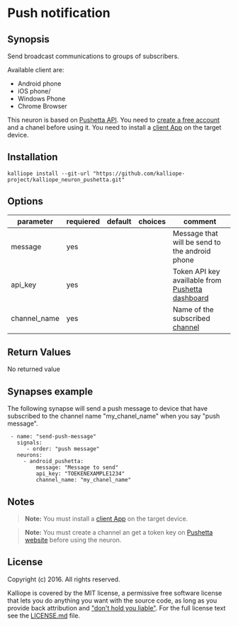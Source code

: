 # Push notification

## Synopsis

Send broadcast communications to groups of subscribers.

Available client are:
- Android phone
- iOS phone/
- Windows Phone
- Chrome Browser

This neuron is based on [Pushetta API](http://www.pushetta.com/). 
You need to [create a free account](http://www.pushetta.com/accounts/signup/) and a chanel before using it.
You need to install a [client App](http://www.pushetta.com/pushetta-downloads/) on the target device.

## Installation
```
kalliope install --git-url "https://github.com/kalliope-project/kalliope_neuron_pushetta.git"
```

## Options

| parameter    | requiered | default | choices | comment                                                                                               |
|--------------|-----------|---------|---------|-------------------------------------------------------------------------------------------------------|
| message      | yes       |         |         | Message that will be send to the android phone                                                        |
| api_key      | yes       |         |         | Token API key availlable from [Pushetta dashboard](http://www.pushetta.com/my/dashboard/) |
| channel_name | yes       |         |         | Name of the subscribed [channel](http://www.pushetta.com/pushetta-docs/#create)                       |


## Return Values

No returned value


## Synapses example

The following synapse will send a push message to device that have subscribed to the channel name "my_chanel_name" when you say "push message".
```
 - name: "send-push-message"
   signals:
      - order: "push message"
   neurons:
     - android_pushetta:
         message: "Message to send"
         api_key: "TOEKENEXAMPLE1234"
         channel_name: "my_chanel_name"    
```

## Notes

> **Note:** You must install a [client App](http://www.pushetta.com/pushetta-downloads/) on the target device.

> **Note:** You must create a channel an get a token key on [Pushetta website](http://www.pushetta.com/) before using the neuron.

## License

Copyright (c) 2016. All rights reserved.

Kalliope is covered by the MIT license, a permissive free software license that lets you do anything you want with the source code, 
as long as you provide back attribution and ["don't hold you liable"](http://choosealicense.com/). For the full license text see the [LICENSE.md](LICENSE.md) file.

